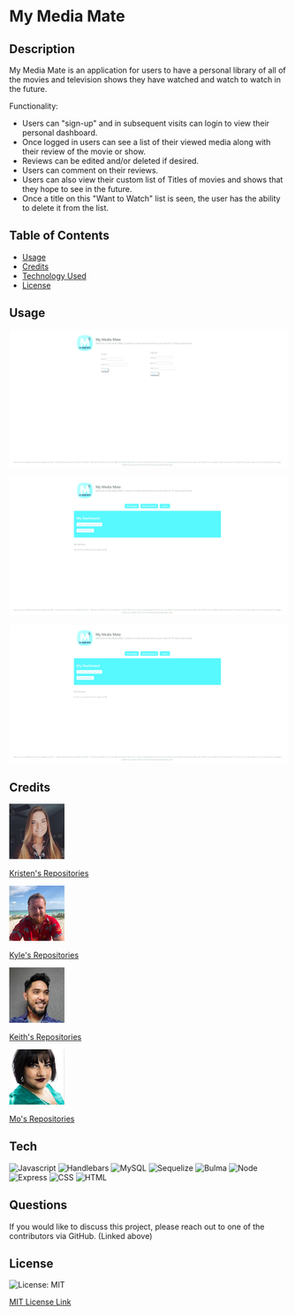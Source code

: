 # My Media Mate

## Description

My Media Mate is an application for users to have a personal library of all of the movies and television shows they have watched and watch to watch in the future.

Functionality:

- Users can "sign-up" and in subsequent visits can login to view their personal dashboard.
- Once logged in users can see a list of their viewed media along with their review of the movie or show.
- Reviews can be edited and/or deleted if desired.
- Users can comment on their reviews.
- Users can also view their custom list of Titles of movies and shows that they hope to see in the future.
- Once a title on this "Want to Watch" list is seen, the user has the ability to delete it from the list.

## Table of Contents

- [Usage](#usage)
- [Credits](#credits)
- [Technology Used](#tech)
- [License](#license)

## Usage

![user signup](./Public/assets/images/m3usersignup.gif)

![create review](./Public/assets/images/m3createreview.gif)

![want to watch](./Public/assets/images/m3wanttowatch.gif)

## Credits

![Alt text](./Public/assets/Kristen.jpeg?raw=true "Kristen Picard")

[Kristen's Repositories](https://github.com/kristenpicard)

![Alt text](./Public/assets/Kyle.png?raw=true "Kyle Euman")

[Kyle's Repositories](https://github.com/KyleEuman)

![Alt text](./Public/assets/Keith.jpeg?raw=true "Keith Tatad")

[Keith's Repositories](https://github.com/ktatad)

![Alt text](./Public/assets/Mo.png?raw=true "Mo Ager")

[Mo's Repositories](https://github.com/moagermo)

## Tech

![Javascript](https://img.shields.io/badge/JavaScript-69.1%25-lightblue)
![Handlebars](https://img.shields.io/badge/Handlebars-30.8%25-lightblue)
![MySQL](https://img.shields.io/badge/MySQL-lightblue)
![Sequelize](https://img.shields.io/badge/Sequelize-lightblue)
![Bulma](https://img.shields.io/badge/Bulma-lightblue)
![Node](https://img.shields.io/badge/Node-lightblue)
![Express](https://img.shields.io/badge/Express-lightblue)
![CSS](https://img.shields.io/badge/CSS-lightblue)
![HTML](https://img.shields.io/badge/HTML-lightblue)


## Questions

If you would like to discuss this project, please reach out to one of the contributors via GitHub. (Linked above)

## License

![License: MIT](https://img.shields.io/badge/License-MIT-yellow.svg)

[MIT License Link](https://spdx.org/licenses/MIT.html)
